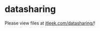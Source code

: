 datasharing
===========

Please view files at [jtleek.com/datasharing/](http://jtleek.com/datasharing/)!
